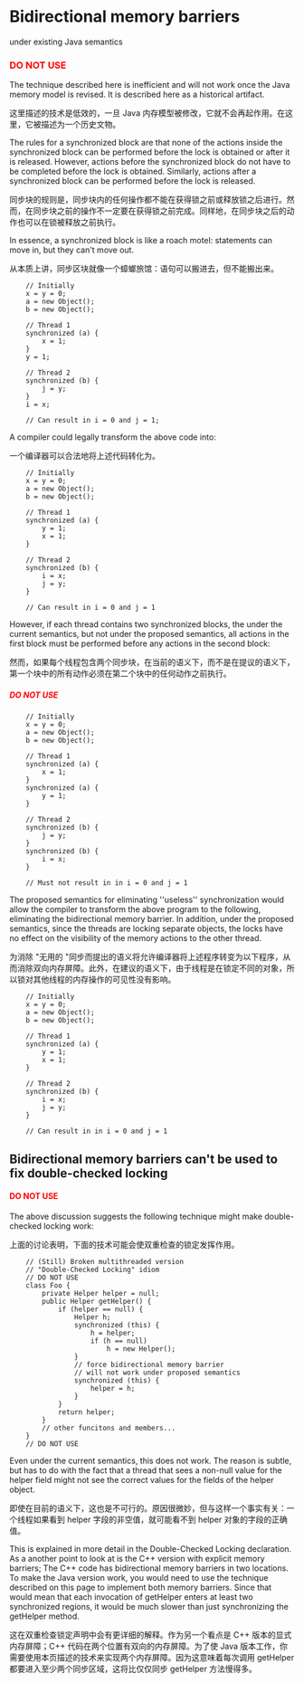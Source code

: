 # Bidirectional memory barriers
under existing Java semantics

<h3 style="color: red">DO NOT USE</h3>

The technique described here is inefficient and will not work once the Java memory model is revised. It is described here as a historical artifact.

这里描述的技术是低效的，一旦 Java 内存模型被修改，它就不会再起作用。在这里，它被描述为一个历史文物。

The rules for a synchronized block are that none of the actions inside the synchronized block can be performed before the lock is obtained or after it is released. However, actions before the synchronized block do not have to be completed before the lock is obtained. Similarly, actions after a synchronized block can be performed before the lock is released.

同步块的规则是，同步块内的任何操作都不能在获得锁之前或释放锁之后进行。然而，在同步块之前的操作不一定要在获得锁之前完成。同样地，在同步块之后的动作也可以在锁被释放之前执行。

In essence, a synchronized block is like a roach motel: statements can move in, but they can't move out.

从本质上讲，同步区块就像一个蟑螂旅馆：语句可以搬进去，但不能搬出来。

```
    // Initially
    x = y = 0; 
    a = new Object(); 
    b = new Object();

    // Thread 1
    synchronized (a) {
        x = 1;
    }
    y = 1;

    // Thread 2
    synchronized (b) {
        j = y;
    }
    i = x;

    // Can result in i = 0 and j = 1;
```

A compiler could legally transform the above code into:

一个编译器可以合法地将上述代码转化为。

```
    // Initially
    x = y = 0;
    a = new Object();
    b = new Object();

    // Thread 1
    synchronized (a) {
        y = 1;
        x = 1;
    }

    // Thread 2
    synchronized (b) {
        i = x;
        j = y;
    }

    // Can result in i = 0 and j = 1
```

However, if each thread contains two synchronized blocks, the under the current semantics, but not under the proposed semantics, all actions in the first block must be performed before any actions in the second block:

然而，如果每个线程包含两个同步块，在当前的语义下，而不是在提议的语义下，第一个块中的所有动作必须在第二个块中的任何动作之前执行。

<h5 style="color: red">DO NOT USE</h5>

```
    // Initially
    x = y = 0;
    a = new Object();
    b = new Object();

    // Thread 1
    synchronized (a) {
        x = 1;
    }
    synchronized (a) {
        y = 1;
    }

    // Thread 2
    synchronized (b) {
        j = y;
    }
    synchronized (b) {
        i = x;
    }

    // Must not result in in i = 0 and j = 1
```

The proposed semantics for eliminating ''useless'' synchronization would allow the compiler to transform the above program to the following, eliminating the bidirectional memory barrier. In addition, under the proposed semantics, since the threads are locking separate objects, the locks have no effect on the visibility of the memory actions to the other thread.

为消除 "无用的 "同步而提出的语义将允许编译器将上述程序转变为以下程序，从而消除双向内存屏障。此外，在建议的语义下，由于线程是在锁定不同的对象，所以锁对其他线程的内存操作的可见性没有影响。

```
    // Initially
    x = y = 0;
    a = new Object();
    b = new Object();

    // Thread 1
    synchronized (a) {
        y = 1;
        x = 1;
    }

    // Thread 2
    synchronized (b) {
        i = x;
        j = y;
    }

    // Can result in in i = 0 and j = 1
```

## Bidirectional memory barriers can't be used to fix double-checked locking
<h4 style="color: red">DO NOT USE</h4>

The above discussion suggests the following technique might make double-checked locking work:

上面的讨论表明，下面的技术可能会使双重检查的锁定发挥作用。

```
    // (Still) Broken multithreaded version
    // "Double-Checked Locking" idiom
    // DO NOT USE
    class Foo {
        private Helper helper = null;
        public Helper getHelper() {
            if (helper == null) {
                Helper h;
                synchronized (this) {
                    h = helper;
                    if (h == null)
                        h = new Helper();
                }
                // force bidirectional memory barrier
                // will not work under proposed semantics
                synchronized (this) {
                    helper = h;
                }
            }
            return helper;
        }
        // other funcitons and members...
    }
    // DO NOT USE
```

Even under the current semantics, this does not work. The reason is subtle, but has to do with the fact that a thread that sees a non-null value for the helper field might not see the correct values for the fields of the helper object.

即使在目前的语义下，这也是不可行的。原因很微妙，但与这样一个事实有关：一个线程如果看到 helper 字段的非空值，就可能看不到 helper 对象的字段的正确值。

This is explained in more detail in the Double-Checked Locking declaration. As a another point to look at is the C++ version with explicit memory barriers; The C++ code has bidirectional memory barriers in two locations. To make the Java version work, you would need to use the technique described on this page to implement both memory barriers. Since that would mean that each invocation of getHelper enters at least two synchronized regions, it would be much slower than just synchronizing the getHelper method.

这在双重检查锁定声明中会有更详细的解释。作为另一个看点是 C++ 版本的显式内存屏障；C++ 代码在两个位置有双向的内存屏障。为了使 Java 版本工作，你需要使用本页描述的技术来实现两个内存屏障。因为这意味着每次调用 getHelper 都要进入至少两个同步区域，这将比仅仅同步 getHelper 方法慢得多。